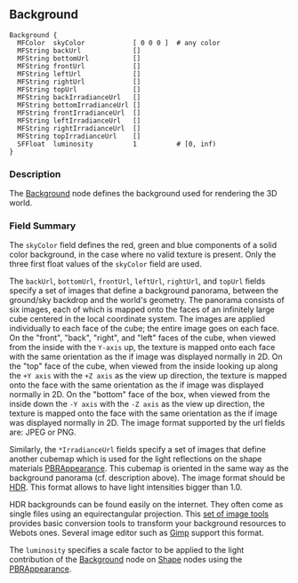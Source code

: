 ## Background

```
Background {
  MFColor  skyColor            [ 0 0 0 ]  # any color
  MFString backUrl             []
  MFString bottomUrl           []
  MFString frontUrl            []
  MFString leftUrl             []
  MFString rightUrl            []
  MFString topUrl              []
  MFString backIrradianceUrl   []
  MFString bottomIrradianceUrl []
  MFString frontIrradianceUrl  []
  MFString leftIrradianceUrl   []
  MFString rightIrradianceUrl  []
  MFString topIrradianceUrl    []
  SFFloat  luminosity          1          # [0, inf)
}
```

### Description

The [Background](#background) node defines the background used for rendering the 3D world.

### Field Summary

The `skyColor` field defines the red, green and blue components of a solid color background, in the case where no valid texture is present.
Only the three first float values of the `skyColor` field are used.

The `backUrl`, `bottomUrl`, `frontUrl`, `leftUrl`, `rightUrl`, and `topUrl` fields specify a set of images that define a background panorama, between the ground/sky backdrop and the world's geometry.
The panorama consists of six images, each of which is mapped onto the faces of an infinitely large cube centered in the local coordinate system.
The images are applied individually to each face of the cube; the entire image goes on each face.
On the "front", "back", "right", and "left" faces of the cube, when viewed from the inside with the `Y-axis` up, the texture is mapped onto each face with the same orientation as the if image was displayed normally in 2D.
On the "top" face of the cube, when viewed from the inside looking up along the `+Y axis` with the `+Z axis` as the view up direction, the texture is mapped onto the face with the same orientation as the if image was displayed normally in 2D.
On the "bottom" face of the box, when viewed from the inside down the `-Y axis` with the `-Z axis` as the view up direction, the texture is mapped onto the face with the same orientation as the if image was displayed normally in 2D.
The image format supported by the url fields are: JPEG or PNG.

Similarly, the `*IrradianceUrl` fields specify a set of images that define another cubemap which is used for the light reflections on the shape materials [PBRAppearance](pbrappearance.md).
This cubemap is oriented in the same way as the background panorama (cf. description above).
The image format should be [HDR](https://en.wikipedia.org/wiki/RGBE_image_format).
This format allows to have light intensities bigger than 1.0.

HDR backgrounds can be found easily on the internet.
They often come as single files using an equirectangular projection.
This [set of image tools](https://github.com/cyberbotics/webots/blob/master/scripts/image_tools) provides basic conversion tools to transform your background resources to Webots ones.
Several image editor such as [Gimp](https://www.gimp.org) support this format.

The `luminosity` specifies a scale factor to be applied to the light contribution of the [Background](background.md) node on [Shape](shape.md) nodes using the [PBRAppearance](pbrappearance.md).
